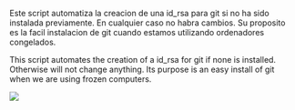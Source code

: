 Este script automatiza la creacion de una id_rsa para git si no ha sido instalada previamente.
En cualquier caso no habra cambios. Su proposito es la facil instalacion de git
cuando estamos utilizando ordenadores congelados.

This script automates the creation of a id_rsa for git if none is installed.
Otherwise will not change anything. Its purpose is an easy install of git 
when we are using frozen computers.



![](https://media.giphy.com/media/l2JdVRfJozpjq70SA/giphy.gif)
